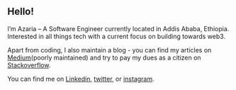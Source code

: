 ## Hello! 

I’m Azaria – A Software Engineer currently located in Addis Ababa, Ethiopia. Interested in all things tech with a current focus on building towards web3.  

Apart from coding, I also maintain a blog - you can find my articles on [Medium](https://medium.com/@azariatamrat)(poorly maintained) and try to pay my dues as a citizen on [Stackoverflow](https://stackoverflow.com/users/13011799/azaria-gebremichael). 

You can find me on [Linkedin](https://www.linkedin.com/in/azaria-gebremichael/), [twitter](https://twitter.com/azariagmt), or [instagram](https://instagram.com/azariagebremichael). 
